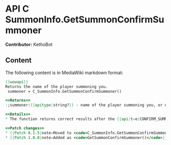# API C SummonInfo.GetSummonConfirmSummoner

**Contributor:** KethoBot

## Content

The following content is in MediaWiki markdown format:

```mediawiki
{{wowapi}}
Returns the name of the player summoning you.
 summoner = C_SummonInfo.GetSummonConfirmSummoner()

==Returns==
:;summoner:{{apitype|string?}} - name of the player summoning you, or nil if no summon is currently pending.

==Details==
* The function returns correct results after the {{api|t=e|CONFIRM_SUMMON}} event.

==Patch changes==
* {{Patch 8.1.5|note=Moved to <code>C_SummonInfo.GetSummonConfirmSummoner()</code>}}
* {{Patch 1.0.0|note=Added as <code>GetSummonConfirmSummoner()</code>}}
```